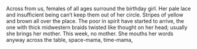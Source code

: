 Across from us, females of all ages surround the birthday girl.
Her pale lace and insufficient being
can’t keep them out of her circle.
Stripes of yellow and brown all over the place.
The poor in spirit have started to arrive,
the one with thick midwestern braids twisted like thought
on her head; usually she brings her mother.
This week, no mother. She mouths her words anyway
across the table, space-mama, time-mama,
